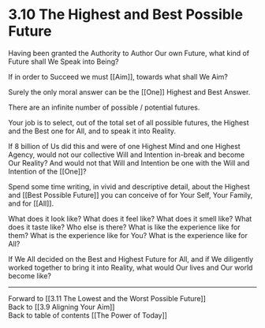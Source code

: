 # 3.10 The Highest and Best Possible Future

Having been granted the Authority to Author Our own Future, what kind of Future shall We Speak into Being?

If in order to Succeed we must [[Aim]], towards what shall We Aim? 

Surely the only moral answer can be the [[One]] Highest and Best Answer. 

There are an infinite number of possible / potential futures. 

Your job is to select, out of the total set of all possible futures, the Highest and the Best one for All, and to speak it into Reality. 

If 8 billion of Us did this and were of one Highest Mind and one Highest Agency, would not our collective Will and Intention in-break and become Our Reality? And would not that Will and Intention be one with the Will and Intention of the [[One]]? 

Spend some time writing, in vivid and descriptive detail, about the Highest and [[Best Possible Future]] you can conceive of for Your Self, Your Family, and for [[All]]. 

What does it look like? What does it feel like? What does it smell like? What does it taste like? Who else is there? What is like the experience like for them? What is the experience like for You? What is the experience like for All? 

If We All decided on the Best and Highest Future for All, and if We diligently worked together to bring it into Reality, what would Our lives and Our world become like? 

___

Forward to [[3.11 The Lowest and the Worst Possible Future]]  
Back to [[3.9 Aligning Your Aim]]  
Back to table of contents [[The Power of Today]]  